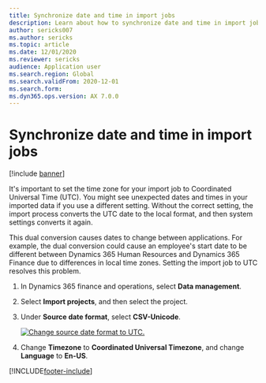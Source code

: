 ```yaml
---
title: Synchronize date and time in import jobs
description: Learn about how to synchronize date and time in import jobs to Coordinated Universal Time (UTC), including a step-by-step process.
author: sericks007
ms.author: sericks
ms.topic: article
ms.date: 12/01/2020
ms.reviewer: sericks
audience: Application user
ms.search.region: Global
ms.search.validFrom: 2020-12-01
ms.search.form: 
ms.dyn365.ops.version: AX 7.0.0
---
```


# Synchronize date and time in import jobs

[!include [banner](../../../finance/includes/banner.md)]

It's important to set the time zone for your import job to Coordinated Universal Time (UTC). You might see unexpected dates and times in your imported data if you use a different setting. Without the correct setting, the import process converts the UTC date to the local format, and then system settings converts it again.

This dual conversion causes dates to change between applications. For example, the dual conversion could cause an employee's start date to be different between Dynamics 365 Human Resources and Dynamics 365 Finance due to differences in local time zones. Setting the import job to UTC resolves this problem.

1. In Dynamics 365 finance and operations, select **Data management**.

2. Select **Import projects**, and then select the project.

3. Under **Source date format**, select **CSV-Unicode**.

   [![Change source date format to UTC.](../../dev-itpro/data-entities/media/data-source-date-format.png)](/media/data-source-date-format.png)

4. Change **Timezone** to **Coordinated Universal Timezone**, and change **Language** to **En-US**.




[!INCLUDE[footer-include](../../../includes/footer-banner.md)]

